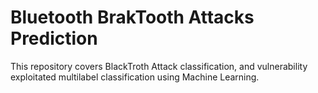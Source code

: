 # Bluetooth BrakTooth Attacks Prediction

This repository covers BlackTroth Attack classification, and vulnerability exploitated multilabel classification using Machine Learning.
